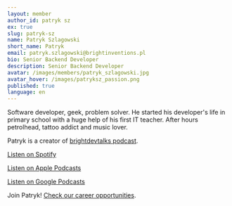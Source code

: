 ```yaml
---
layout: member
author_id: patryk sz
ex: true
slug: patryk-sz
name: Patryk Szlagowski
short_name: Patryk
email: patryk.szlagowski@brightinventions.pl
bio: Senior Backend Developer
description: Senior Backend Developer
avatar: /images/members/patryk_szlagowski.jpg
avatar_hover: /images/patryksz_passion.png
published: true
language: en
---
```

Software developer, geek, problem solver. He started his developer's life in primary school with a huge help of his first IT teacher. After hours petrolhead, tattoo addict and music lover. 

Patryk is a creator of [brightdevtalks podcast](/blog/brightdevtalks-podcast). 

[Listen on Spotify](https://open.spotify.com/show/1xrG8BF4Niv5uIzHvIn79q)

[Listen on Apple Podcasts](https://podcasts.apple.com/us/podcast/brightdevtalks/id1625829267)

[Listen on Google Podcasts](https://www.google.com/podcasts?feed=aHR0cHM6Ly9mZWVkcy5zaW1wbGVjYXN0LmNvbS9xbUJPUXYybQ%3D%3D)

Join Patryk! [Check our career opportunities](/career).
